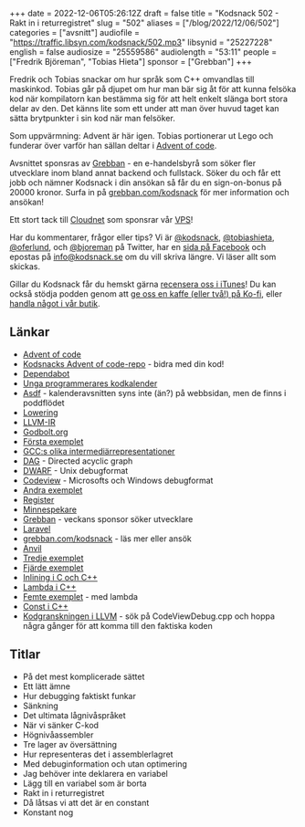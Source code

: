 +++
date = 2022-12-06T05:26:12Z
draft = false
title = "Kodsnack 502 - Rakt in i returregistret"
slug = "502"
aliases = ["/blog/2022/12/06/502"]
categories = ["avsnitt"]
audiofile = "https://traffic.libsyn.com/kodsnack/502.mp3"
libsynid = "25227228"
english = false
audiosize = "25559586"
audiolength = "53:11"
people = ["Fredrik Björeman", "Tobias Hieta"]
sponsor = ["Grebban"]
+++

Fredrik och Tobias snackar om hur språk som C++ omvandlas till maskinkod. Tobias går på djupet om hur man bär sig åt för att kunna felsöka kod när kompilatorn kan bestämma sig för att helt enkelt slänga bort stora delar av den. Det känns lite som ett under att man över huvud taget kan sätta brytpunkter i sin kod när man felsöker.

Som uppvärmning: Advent är här igen. Tobias portionerar ut Lego och funderar över varför han sällan deltar i [Advent of code](https://adventofcode.com/).

Avsnittet sponsras av [Grebban](https://www.grebban.com/kodsnack) - en e-handelsbyrå som söker fler utvecklare inom bland annat backend och fullstack. Söker du och får ett jobb och nämner Kodsnack i din ansökan så får du en sign-on-bonus på 20000 kronor. Surfa in på [grebban.com/kodsnack](https://www.grebban.com/kodsnack) för mer information och ansökan!

Ett stort tack till [Cloudnet](https://www.cloudnet.se) som sponsrar vår [VPS](https://en.wikipedia.org/wiki/Virtual_private_server)!

Har du kommentarer, frågor eller tips? Vi är [@kodsnack](https://www.twitter.com/kodsnack), [@tobiashieta](https://www.twitter.com/tobiashieta), [@oferlund](https://www.twitter.com/oferlund), och [@bjoreman](https://www.twitter.com/bjoreman) på Twitter, har en [sida på Facebook](https://www.facebook.com/kodsnack) och epostas på [info@kodsnack.se](mailto:info@kodsnack.se) om du vill skriva längre. Vi läser allt som skickas.

Gillar du Kodsnack får du hemskt gärna [recensera oss i iTunes](https://itunes.apple.com/se/podcast/kodsnack/id561631498?l=en)! Du kan också stödja podden genom att <a href="https://ko-fi.com/kodsnack" rel="payment">ge oss en kaffe (eller två!) på Ko-fi</a>, eller [handla något i vår butik](https://shop.spreadshirt.se/kodsnack/).

## Länkar ##
* [Advent of code](https://adventofcode.com/)
* [Kodsnacks Advent of code-repo](https://github.com/kodsnack/advent_of_code_2022) - bidra med din kod!
* [Dependabot](https://github.com/dependabot)
* [Unga programmerares kodkalender](https://ungaprogrammerare.se/kodkalender/)
* [Asdf](https://asdf.pizza/) - kalenderavsnitten syns inte (än?) på webbsidan, men de finns i poddflödet
* [Lowering](https://www.infinitymesh.com/blog/about-lowering/)
* [LLVM-IR](https://subscription.packtpub.com/book/application-development/9781785280801/1/ch01lvl1sec09/getting-familiar-with-llvm-ir)
* [Godbolt.org](https://godbolt.org/)
* [Första exemplet](https://godbolt.org/z/svnaYv4KW)
* [GCC:s olika intermediärrepresentationer](https://blog.aeste.my/2015/07/27/exploring-the-intermediate-representation-of-gcc/)
* [DAG](https://en.wikipedia.org/wiki/Directed_acyclic_graph) - Directed acyclic graph
* [DWARF](https://en.wikipedia.org/wiki/DWARF) - Unix debugformat
* [Codeview](https://en.wikipedia.org/wiki/CodeView) - Microsofts och Windows debugformat
* [Andra exemplet](https://godbolt.org/z/jY74PndEv)
* [Register](https://en.wikipedia.org/wiki/Processor_register)
* [Minnespekare](https://en.wikipedia.org/wiki/Pointer_%28computer_programming%29)
* [Grebban](https://www.grebban.com/kodsnack) - veckans sponsor söker utvecklare
* [Laravel](https://laravel.com/)
* [grebban.com/kodsnack](https://www.grebban.com/kodsnack) - läs mer eller ansök
* [Anvil](https://en.wikipedia.org/wiki/Ubisoft_Anvil)
* [Tredje exemplet](https://godbolt.org/z/E58xsKWxe)
* [Fjärde exemplet](https://godbolt.org/z/xTh3az3Kd)
* [Inlining i C och C++](https://en.wikipedia.org/wiki/Inline_function)
* [Lambda i C++](https://learn.microsoft.com/en-us/cpp/cpp/lambda-expressions-in-cpp?view=msvc-170)
* [Femte exemplet](https://godbolt.org/z/dPP98v94a) - med lambda
* [Const i C++](https://learn.microsoft.com/en-us/cpp/cpp/const-cpp?view=msvc-170)
* [Kodgranskningen i LLVM](https://reviews.llvm.org/D138995) - sök på CodeViewDebug.cpp och hoppa några gånger för att komma till den faktiska koden

## Titlar ##
* På det mest komplicerade sättet
* Ett lätt ämne
* Hur debugging faktiskt funkar
* Sänkning
* Det ultimata lågnivåspråket
* När vi sänker C-kod
* Högnivåassembler
* Tre lager av översättning
* Hur representeras det i assemblerlagret
* Med debuginformation och utan optimering
* Jag behöver inte deklarera en variabel
* Lägg till en variabel som är borta
* Rakt in i returregistret
* Då låtsas vi att det är en constant
* Konstant nog